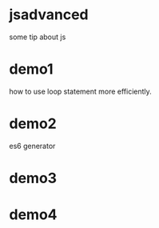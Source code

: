 # jsadvanced
some tip about js
# demo1
how to use loop statement more efficiently.
# demo2
es6 generator

# demo3

# demo4
